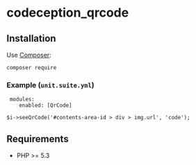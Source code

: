 # codeception_qrcode

## Installation 
Use [Composer](https://getcomposer.org/):
```
composer require
```
### Example (`unit.suite.yml`)
 
     modules:
        enabled: [QrCode]

```
$i->seeQrCode('#contents-area-id > div > img.url', 'code');
```
## Requirements 
* PHP >= 5.3
